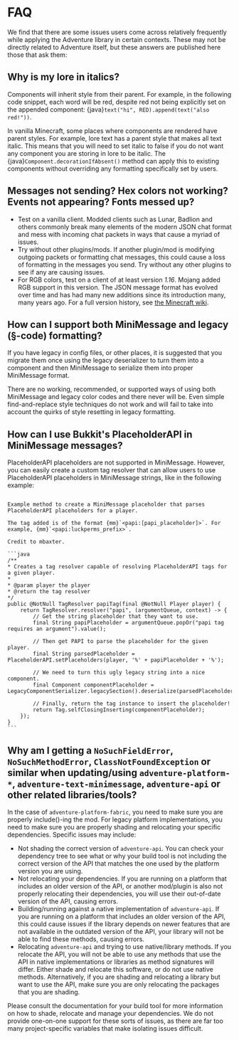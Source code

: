 FAQ
===

We find that there are some issues users come across relatively frequently while applying the Adventure library in certain contexts. These may not be directly related to Adventure itself, but these answers are published here those that ask them:

## Why is my lore in italics?

Components will inherit style from their parent. For example, in the following code snippet, each word will be red, despite red not being explicitly set on the appended component: {java}`text("hi", RED).append(text("also red!"))`.

In vanilla Minecraft, some places where components are rendered have parent styles. For example, lore text has a parent style that makes all text italic. This means that you will need to set italic to false if you do not want any component you are storing in lore to be italic. The {java}`Component.decorationIfAbsent()` method can apply this to existing components without overriding any formatting specifically set by users.

## Messages not sending? Hex colors not working? Events not appearing? Fonts messed up?

- Test on a vanilla client. Modded clients such as Lunar, Badlion and others commonly break many elements of the modern JSON chat format and mess with incoming chat packets in ways that cause a myriad of issues.
- Try without other plugins/mods. If another plugin/mod is modifying outgoing packets or formatting chat messages, this could cause a loss of formatting in the messages you send. Try without any other plugins to see if any are causing issues.
- For RGB colors, test on a client of at least version *1.16*. Mojang added RGB support in this version. The JSON message format has evolved over time and has had many new additions since its introduction many, many years ago. For a full version history, see [the Minecraft wiki](https://breezewiki.com/minecraft/wiki/Raw_JSON_text_format).

## How can I support both MiniMessage and legacy (§-code) formatting?

If you have legacy in config files, or other places, it is suggested that you migrate them once using the legacy deserializer to turn them into a component and then MiniMessage to serialize them into proper MiniMessage format.

There are no working, recommended, or supported ways of using both MiniMessage and legacy color codes and there never will be. Even simple find-and-replace style techniques do not work and will fail to take into account the quirks of style resetting in legacy formatting.

## How can I use Bukkit's PlaceholderAPI in MiniMessage messages?

PlaceholderAPI placeholders are not supported in MiniMessage. However, you can easily create a custom tag resolver that can allow users to use PlaceholderAPI placeholders in MiniMessage strings, like in the following example:

````{dropdown} Example

Example method to create a MiniMessage placeholder that parses PlaceholderAPI placeholders for a player.

The tag added is of the format {mm}`<papi:[papi_placeholder]>`. For example, {mm}`<papi:luckperms_prefix>`.

Credit to mbaxter.

```java
/**
* Creates a tag resolver capable of resolving PlaceholderAPI tags for a given player.
*
* @param player the player
* @return the tag resolver
*/
public @NotNull TagResolver papiTag(final @NotNull Player player) {
    return TagResolver.resolver("papi", (argumentQueue, context) -> {
        // Get the string placeholder that they want to use.
        final String papiPlaceholder = argumentQueue.popOr("papi tag requires an argument").value();

        // Then get PAPI to parse the placeholder for the given player.
        final String parsedPlaceholder = PlaceholderAPI.setPlaceholders(player, '%' + papiPlaceholder + '%');

        // We need to turn this ugly legacy string into a nice component.
        final Component componentPlaceholder = LegacyComponentSerializer.legacySection().deserialize(parsedPlaceholder);

        // Finally, return the tag instance to insert the placeholder!
        return Tag.selfClosingInserting(componentPlaceholder);
    });
}
```

````

## Why am I getting a `NoSuchFieldError`, `NoSuchMethodError`, `ClassNotFoundException` or similar when updating/using `adventure-platform-*`, `adventure-text-minimessage`, `adventure-api` or other related libraries/tools?

In the case of `adventure-platform-fabric`, you need to make sure you are properly include()-ing the mod. For legacy platform implementations, you need to make sure you are properly shading and relocating your specific dependencies. Specific issues may include:

- Not shading the correct version of `adventure-api`. You can check your dependency tree to see what or why your build tool is not including the correct version of the API that matches the one used by the platform version you are using.
- Not relocating your dependencies. If you are running on a platform that includes an older version of the API, or another mod/plugin is also not properly relocating their dependencies, you will use their out-of-date version of the API, causing errors.
- Building/running against a native implementation of `adventure-api`.  If you are running on a platform that includes an older version of the API, this could cause issues if the library depends on newer features that are not available in the outdated version of the API, your library will not be able to find these methods, causing errors.
- Relocating `adventure-api` and trying to use native/library methods. If you relocate the API, you will not be able to use any methods that use the API in native implementations or libraries as method signatures will differ. Either shade and relocate this software, or do not use native methods. Alternatively, if you are shading and relocating a library but want to use the API, make sure you are only relocating the packages that you are shading.

Please consult the documentation for your build tool for more information on how to shade, relocate and manage your dependencies. We do not provide one-on-one support for these sorts of issues, as there are far too many project-specific variables that make isolating issues difficult.
